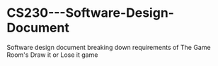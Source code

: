 # CS230---Software-Design-Document
Software design document breaking down requirements of The Game Room's Draw it or Lose it game
